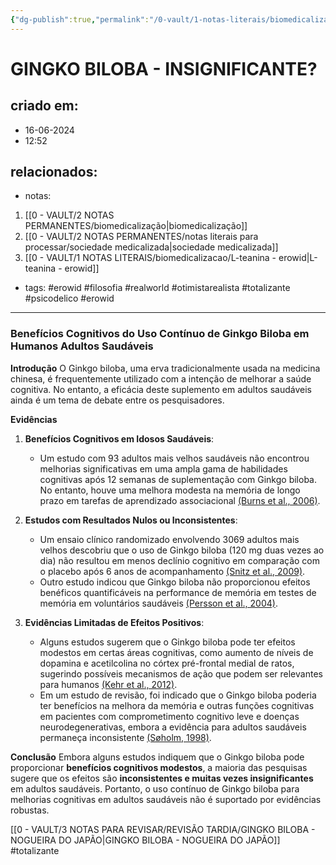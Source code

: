 ```yaml
---
{"dg-publish":true,"permalink":"/0-vault/1-notas-literais/biomedicalizacao/gingko-biloba-insignificante/","tags":["erowid","filosofia","realworld","otimistarealista","totalizante","psicodelico"],"dgHomeLink":true,"dgShowLocalGraph":true,"dgShowFileTree":true,"dgEnableSearch":true,"noteIcon":""}
---
```


# GINGKO BILOBA - INSIGNIFICANTE?

## criado em: 
- 16-06-2024
- 12:52
## relacionados:
- notas:
1. [[0 - VAULT/2 NOTAS PERMANENTES/biomedicalização\|biomedicalização]] 
2. [[0 - VAULT/2 NOTAS PERMANENTES/notas literais para processar/sociedade medicalizada\|sociedade medicalizada]]
3. [[0 - VAULT/1 NOTAS LITERAIS/biomedicalizacao/L-teanina - erowid\|L-teanina - erowid]]
- tags: #erowid #filosofia #realworld #otimistarealista #totalizante #psicodelico #erowid
---
### Benefícios Cognitivos do Uso Contínuo de Ginkgo Biloba em Humanos Adultos Saudáveis

**Introdução**
O Ginkgo biloba, uma erva tradicionalmente usada na medicina chinesa, é frequentemente utilizado com a intenção de melhorar a saúde cognitiva. No entanto, a eficácia deste suplemento em adultos saudáveis ainda é um tema de debate entre os pesquisadores.

**Evidências**
1. **Benefícios Cognitivos em Idosos Saudáveis**:
   - Um estudo com 93 adultos mais velhos saudáveis não encontrou melhorias significativas em uma ampla gama de habilidades cognitivas após 12 semanas de suplementação com Ginkgo biloba. No entanto, houve uma melhora modesta na memória de longo prazo em tarefas de aprendizado associacional [(Burns et al., 2006)](https://consensus.app/papers/ginkgo-biloba-effect-abilities-mood-adults-burns/116624d60fd150d8abde9306a40523c5/?utm_source=chatgpt).

2. **Estudos com Resultados Nulos ou Inconsistentes**:
   - Um ensaio clínico randomizado envolvendo 3069 adultos mais velhos descobriu que o uso de Ginkgo biloba (120 mg duas vezes ao dia) não resultou em menos declínio cognitivo em comparação com o placebo após 6 anos de acompanhamento [(Snitz et al., 2009)](https://consensus.app/papers/ginkgo-biloba-preventing-decline-older-adults-randomized-snitz/474f61fff97b532c8ab15ea90e45fc60/?utm_source=chatgpt).
   - Outro estudo indicou que Ginkgo biloba não proporcionou efeitos benéficos quantificáveis na performance de memória em testes de memória em voluntários saudáveis [(Persson et al., 2004)](https://consensus.app/papers/memoryenhancing-effects-ginseng-ginkgo-biloba-persson/e52efb347d54558eb96f9a0cf0d80f90/?utm_source=chatgpt).

3. **Evidências Limitadas de Efeitos Positivos**:
   - Alguns estudos sugerem que o Ginkgo biloba pode ter efeitos modestos em certas áreas cognitivas, como aumento de níveis de dopamina e acetilcolina no córtex pré-frontal medial de ratos, sugerindo possíveis mecanismos de ação que podem ser relevantes para humanos [(Kehr et al., 2012)](https://consensus.app/papers/ginkgo-biloba-leaf-extract-761®-acylated-constituents-kehr/c8e9ba8ce90c50169c8c195878930643/?utm_source=chatgpt).
   - Em um estudo de revisão, foi indicado que o Ginkgo biloba poderia ter benefícios na melhora da memória e outras funções cognitivas em pacientes com comprometimento cognitivo leve e doenças neurodegenerativas, embora a evidência para adultos saudáveis permaneça inconsistente [(Søholm, 1998)](https://consensus.app/papers/improvement-memory-functions-ginkgo-biloba-review-søholm/f7f9a4edeeb759fbb4bbb1b5c046b4da/?utm_source=chatgpt).

**Conclusão**
Embora alguns estudos indiquem que o Ginkgo biloba pode proporcionar **benefícios cognitivos modestos**, a maioria das pesquisas sugere que os efeitos são **inconsistentes e muitas vezes insignificantes** em adultos saudáveis. Portanto, o uso contínuo de Ginkgo biloba para melhorias cognitivas em adultos saudáveis não é suportado por evidências robustas.


[[0 - VAULT/3 NOTAS PARA REVISAR/REVISÃO TARDIA/GINGKO BILOBA - NOGUEIRA DO JAPÃO\|GINGKO BILOBA - NOGUEIRA DO JAPÃO]]
#totalizante 